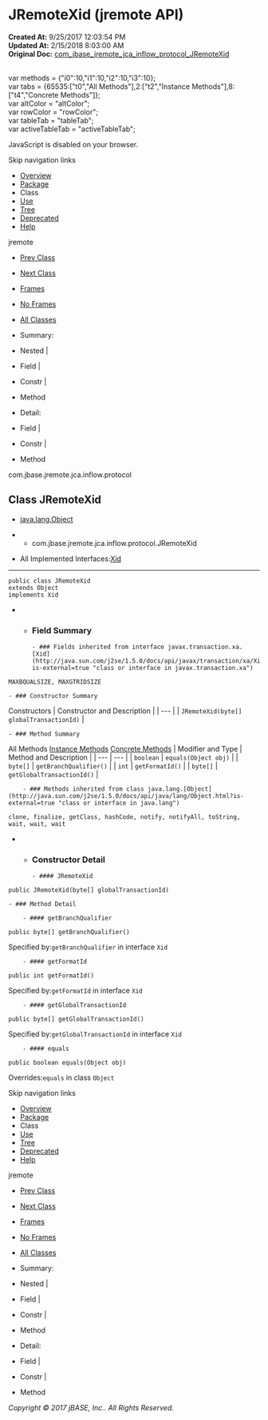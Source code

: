 # JRemoteXid (jremote   API)

**Created At:** 9/25/2017 12:03:54 PM  
**Updated At:** 2/15/2018 8:03:00 AM  
**Original Doc:** [com_jbase_jremote_jca_inflow_protocol_JRemoteXid](https://docs.jbase.com/39264-protocol/com_jbase_jremote_jca_inflow_protocol_JRemoteXid)  

<!--<br>    try {<br>        if (location.href.indexOf('is-external=true') == -1) {<br>            parent.document.title="JRemoteXid (jremote   API)";<br>        }<br>    }<br>    catch(err) {<br>    }<br>//--><br>var methods = {"i0":10,"i1":10,"i2":10,"i3":10};<br>var tabs = {65535:["t0","All Methods"],2:["t2","Instance Methods"],8:["t4","Concrete Methods"]};<br>var altColor = "altColor";<br>var rowColor = "rowColor";<br>var tableTab = "tableTab";<br>var activeTableTab = "activeTableTab";
JavaScript is disabled on your browser.

Skip navigation links

- [Overview](../../../../../../overview-summary.html)
- [Package](/39264-protocol/com_jbase_jremote_jca_inflow_protocol_package-summary)
- Class
- [Use](/39265-class-use/com_jbase_jremote_jca_inflow_protocol_class-use_JRemoteXid)
- [Tree](/39264-protocol/com_jbase_jremote_jca_inflow_protocol_package-tree)
- [Deprecated](../../../../../../deprecated-list.html)
- [Help](../../../../../../help-doc.html)


jremote <br>

- [Prev Class](/39264-protocol/com_jbase_jremote_jca_inflow_protocol_inboundrequest "interface in com.jbase.jremote.jca.inflow.protocol")
- [Next Class](/39264-protocol/com_jbase_jremote_jca_inflow_protocol_noendpointactivatedresponse "class in com.jbase.jremote.jca.inflow.protocol")


- [Frames](../../../../../../index.html?com/jbase/jremote/jca/inflow/protocol//39264-protocol/com_jbase_jremote_jca_inflow_protocol_JRemoteXid)
- [No Frames](/39264-protocol/com_jbase_jremote_jca_inflow_protocol_JRemoteXid)


- [All Classes](../../../../../../allclasses-noframe.html)


<!--<br>  allClassesLink = document.getElementById("allclasses\_navbar\_top");<br>  if(window==top) {<br>    allClassesLink.style.display = "block";<br>  }<br>  else {<br>    allClassesLink.style.display = "none";<br>  }<br>  //-->

- Summary:
- Nested |
- Field |
- Constr |
- Method


- Detail:
- Field |
- Constr |
- Method

com.jbase.jremote.jca.inflow.protocol

## Class JRemoteXid

- [java.lang.Object](http://java.sun.com/j2se/1.5.0/docs/api/java/lang/Object.html?is-external=true "class or interface in java.lang")
- - com.jbase.jremote.jca.inflow.protocol.JRemoteXid


- All Implemented Interfaces:[Xid](http://java.sun.com/j2se/1.5.0/docs/api/javax/transaction/xa/Xid.html?is-external=true "class or interface in javax.transaction.xa")
* * *


```
public class JRemoteXid
extends Object
implements Xid
```

- - ### Field Summary

        - ### Fields inherited from interface javax.transaction.xa.[Xid](http://java.sun.com/j2se/1.5.0/docs/api/javax/transaction/xa/Xid.html?is-external=true "class or interface in javax.transaction.xa")
`MAXBQUALSIZE, MAXGTRIDSIZE`


    - ### Constructor Summary


Constructors | Constructor and Description |
| --- |
| `JRemoteXid(byte[] globalTransactionId)`  |


    - ### Method Summary


All Methods [Instance Methods](javascript:show%282%29;) [Concrete Methods](javascript:show%288%29;) | Modifier and Type | Method and Description |
| --- | --- |
| `boolean` | `equals(Object obj)`  |
| `byte[]` | `getBranchQualifier()`  |
| `int` | `getFormatId()`  |
| `byte[]` | `getGlobalTransactionId()`  |


        - ### Methods inherited from class java.lang.[Object](http://java.sun.com/j2se/1.5.0/docs/api/java/lang/Object.html?is-external=true "class or interface in java.lang")
`clone, finalize, getClass, hashCode, notify, notifyAll, toString, wait, wait, wait`

- - ### Constructor Detail

        - #### JRemoteXid

```
public JRemoteXid(byte[] globalTransactionId)
```


    - ### Method Detail

        - #### getBranchQualifier

```
public byte[] getBranchQualifier()
```
Specified by:`getBranchQualifier` in interface `Xid`


        - #### getFormatId

```
public int getFormatId()
```
Specified by:`getFormatId` in interface `Xid`


        - #### getGlobalTransactionId

```
public byte[] getGlobalTransactionId()
```
Specified by:`getGlobalTransactionId` in interface `Xid`


        - #### equals

```
public boolean equals(Object obj)
```
Overrides:`equals` in class `Object`

Skip navigation links

- [Overview](../../../../../../overview-summary.html)
- [Package](/39264-protocol/com_jbase_jremote_jca_inflow_protocol_package-summary)
- Class
- [Use](/39265-class-use/com_jbase_jremote_jca_inflow_protocol_class-use_JRemoteXid)
- [Tree](/39264-protocol/com_jbase_jremote_jca_inflow_protocol_package-tree)
- [Deprecated](../../../../../../deprecated-list.html)
- [Help](../../../../../../help-doc.html)


jremote <br>

- [Prev Class](/39264-protocol/com_jbase_jremote_jca_inflow_protocol_inboundrequest "interface in com.jbase.jremote.jca.inflow.protocol")
- [Next Class](/39264-protocol/com_jbase_jremote_jca_inflow_protocol_noendpointactivatedresponse "class in com.jbase.jremote.jca.inflow.protocol")


- [Frames](../../../../../../index.html?com/jbase/jremote/jca/inflow/protocol//39264-protocol/com_jbase_jremote_jca_inflow_protocol_JRemoteXid)
- [No Frames](/39264-protocol/com_jbase_jremote_jca_inflow_protocol_JRemoteXid)


- [All Classes](../../../../../../allclasses-noframe.html)


<!--<br>  allClassesLink = document.getElementById("allclasses\_navbar\_bottom");<br>  if(window==top) {<br>    allClassesLink.style.display = "block";<br>  }<br>  else {<br>    allClassesLink.style.display = "none";<br>  }<br>  //-->

- Summary:
- Nested |
- Field |
- Constr |
- Method


- Detail:
- Field |
- Constr |
- Method

*Copyright © 2017 jBASE, Inc.. All Rights Reserved.*
